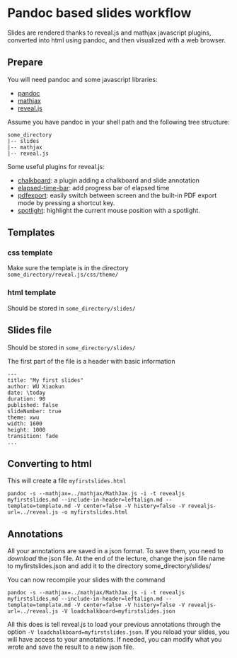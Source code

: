 # Pandoc based slides workflow

Slides are rendered thanks to reveal.js and mathjax javascript plugins, converted into html using pandoc, and then visualized with a web browser.

## Prepare

You will need pandoc and some javascript libraries:

- [pandoc](https://pandoc.org/)
- [mathjax](https://github.com/mathjax/MathJax/archive/master.zip)
- [reveal.js](https://github.com/hakimel/reveal.js/archive/master.zip)

Assume you have pandoc in your shell path and the following tree structure:

    some_directory
    |-- slides
    |-- mathjax
    |-- reveal.js

Some useful plugins for reveal.js:

- [chalkboard](https://github.com/rajgoel/reveal.js-plugins): a plugin adding a chalkboard and slide annotation
- [elapsed-time-bar](https://github.com/tkrkt/reveal.js-elapsed-time-bar): add progress bar of elapsed time
- [pdfexport](https://github.com/McShelby/reveal-pdfexport): easily switch between screen and the built-in PDF export mode by pressing a shortcut key.
- [spotlight](https://github.com/denniskniep/reveal.js-plugin-spotlight): highlight the current mouse position with a spotlight.

## Templates

### css template

Make sure the template is in the directory `some_directory/reveal.js/css/theme/`

### html template

Should be stored in `some_directory/slides/`

## Slides file

Should be stored in `some_directory/slides/`

The first part of the file is a header with basic information

    ---
    title: "My first slides"
    author: WU Xiaokun
    date: \today
    duration: 90
    published: false
    slideNumber: true
    theme: xwu
    width: 1600
    height: 1000
    transition: fade
    ...

## Converting to html

This will create a file `myfirstslides.html`

    pandoc -s --mathjax=../mathjax/MathJax.js -i -t revealjs myfirstslides.md --include-in-header=leftalign.md --template=template.md -V center=false -V history=false -V revealjs-url=../reveal.js -o myfirstslides.html

## Annotations

All your annotations are saved in a json format. To save them, you need to *download* the json file. At the end of the lecture, change the json file name to myfirstslides.json and add it to the directory some_directory/slides/

You can now recompile your slides with the command

    pandoc -s --mathjax=../mathjax/MathJax.js -i -t revealjs myfirstslides.md --include-in-header=leftalign.md --template=template.md -V center=false -V history=false -V revealjs-url=../reveal.js -V loadchalkboard=myfirstslides.json

All this does is tell reveal.js to load your previous annotations through the option `-V loadchalkboard=myfirstslides.json`. If you reload your slides, you will have access to your annotations. If needed, you can modify what you wrote and save the result to a new json file.
